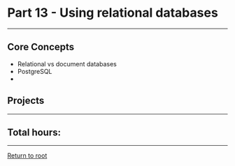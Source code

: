 # Part 13 - Using relational databases

---

## Core Concepts

- Relational vs document databases
- PostgreSQL
-

## Projects

---

## Total hours:

---

[Return to root](https://github.com/jcmsmith/Full-Stack-open)
